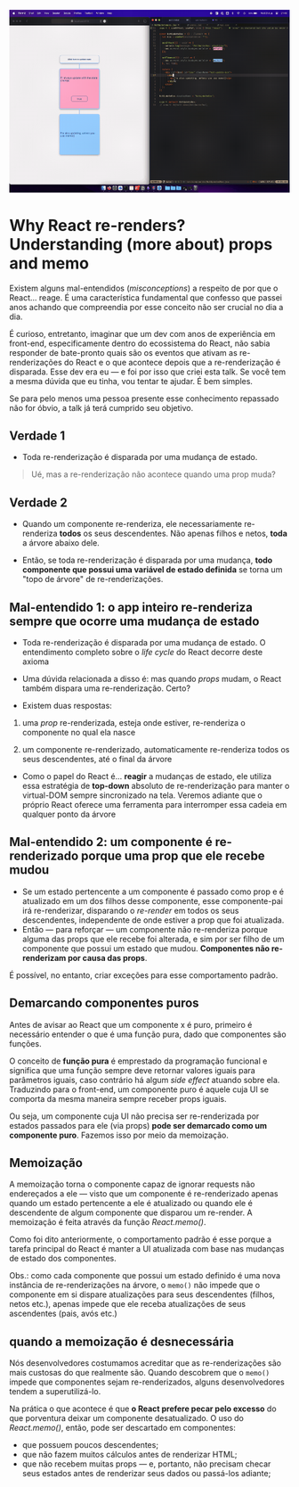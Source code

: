 ![memo-gif](https://github.com/divertimentos/memo-studies/blob/main/media/memo-studies.gif)

# Why React re-renders? Understanding (more about) props and memo

Existem alguns mal-entendidos (_misconceptions_) a respeito de por que o React... reage. É uma característica fundamental que confesso que passei anos achando que compreendia por esse conceito não ser crucial no dia a dia.

É curioso, entretanto, imaginar que um dev com anos de experiência em front-end, especificamente dentro do ecossistema do React, não sabia responder de bate-pronto quais são os eventos que ativam as re-renderizações do React e o que acontece depois que a re-renderização é disparada. Esse dev era eu — e foi por isso que criei esta talk. Se você tem a mesma dúvida que eu tinha, vou tentar te ajudar. É bem simples.

Se para pelo menos uma pessoa presente esse conhecimento repassado não for óbvio, a talk já terá cumprido seu objetivo.

## Verdade 1

- Toda re-renderização é disparada por uma mudança de estado.

> Ué, mas a re-renderização não acontece quando uma prop muda?

## Verdade 2

- Quando um componente re-renderiza, ele necessariamente re-renderiza **todos** os seus descendentes. Não apenas filhos e netos, **toda** a árvore abaixo dele.

- Então, se toda re-renderização é disparada por uma mudança, **todo componente que possui uma variável de estado definida** se torna um "topo de árvore" de re-renderizações.

## Mal-entendido 1: o app inteiro re-renderiza sempre que ocorre uma mudança de estado

- Toda re-renderização é disparada por uma mudança de estado. O entendimento completo sobre o _life cycle_ do React decorre deste axioma

- Uma dúvida relacionada a disso é: mas quando _props_ mudam, o React também dispara uma re-renderização. Certo?

- Existem duas respostas:

1. uma _prop_ re-renderizada, esteja onde estiver, re-renderiza o componente no qual ela nasce

2. um componente re-renderizado, automaticamente re-renderiza todos os seus descendentes, até o final da árvore

- Como o papel do React é… **reagir** a mudanças de estado, ele utiliza essa estratégia de **top-down** absoluto de re-renderização para manter o virtual-DOM sempre sincronizado na tela. Veremos adiante que o próprio React oferece uma ferramenta para interromper essa cadeia em qualquer ponto da árvore

## Mal-entendido 2: um componente é re-renderizado porque uma prop que ele recebe mudou

- Se um estado pertencente a um componente é passado como prop e é atualizado em um dos filhos desse componente, esse componente-pai irá re-renderizar, disparando o _re-render_ em todos os seus descendentes, independente de onde estiver a prop que foi atualizada.
- Então — para reforçar — um componente não re-renderiza porque alguma das props que ele recebe foi alterada, e sim por ser filho de um componente que possui um estado que mudou. **Componentes não re-renderizam por causa das props**.

É possível, no entanto, criar exceções para esse comportamento padrão.

## Demarcando componentes puros

Antes de avisar ao React que um componente x é puro, primeiro é necessário entender o que é uma função pura, dado que componentes são funções.

O conceito de **função pura** é emprestado da programação funcional e significa que uma função sempre deve retornar valores iguais para parâmetros iguais, caso contrário há algum _side effect_ atuando sobre ela. Traduzindo para o front-end, um componente puro é aquele cuja UI se comporta da mesma maneira sempre receber props iguais.

Ou seja, um componente cuja UI não precisa ser re-renderizada por estados passados para ele (via props) **pode ser demarcado como um componente puro**. Fazemos isso por meio da memoização.

## Memoização

A memoização torna o componente capaz de ignorar requests não endereçados a ele — visto que um componente é re-renderizado apenas quando um estado pertencente a ele é atualizado ou quando ele é descendente de algum componente que disparou um re-render. A memoização é feita através da função _React.memo()_.

Como foi dito anteriormente, o comportamento padrão é esse porque a tarefa principal do React é manter a UI atualizada com base nas mudanças de estado dos componentes.

Obs.: como cada componente que possui um estado definido é uma nova instância de re-renderizações na árvore, o `memo()` não impede que o componente em si dispare atualizações para seus descendentes (filhos, netos etc.), apenas impede que ele receba atualizações de seus ascendentes (pais, avós etc.)

## quando a memoização é desnecessária

Nós desenvolvedores costumamos acreditar que as re-renderizações são mais custosas do que realmente são. Quando descobrem que o `memo()` impede que componentes sejam re-renderizados, alguns desenvolvedores tendem a superutilizá-lo.

Na prática o que acontece é que **o React prefere pecar pelo excesso** do que porventura deixar um componente desatualizado. O uso do _React.memo()_, então, pode ser descartado em componentes:

- que possuem poucos descendentes;
- que não fazem muitos cálculos antes de renderizar HTML;
- que não recebem muitas props — e, portanto, não precisam checar seus estados antes de renderizar seus dados ou passá-los adiante;
